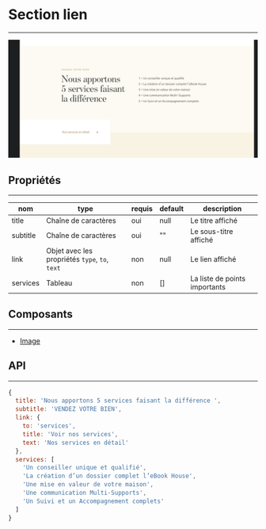# Section lien

---

![Image](./link.png)

## Propriétés

---

|nom|type|requis|default|description| 
|---|---|---|---|---|
title|Chaîne de caractères|oui|null|Le titre affiché
subtitle|Chaîne de caractères|oui|""|Le sous-titre affiché
link|Objet avec les propriétés `type`, `to`, `text` |non|null|Le lien affiché
services|Tableau|non|[]|La liste de points importants


## Composants

---

- [Image](/composants/image)


## API

---

```js
{
  title: 'Nous apportons 5 services faisant la différence ',
  subtitle: 'VENDEZ VOTRE BIEN',
  link: {
    to: 'services',
    title: 'Voir nos services',
    text: 'Nos services en détail'
  },
  services: [
    'Un conseiller unique et qualifié',
    'La création d’un dossier complet l’eBook House',
    'Une mise en valeur de votre maison',
    'Une communication Multi-Supports',
    'Un Suivi et un Accompagnement complets'
  ]
}
```
